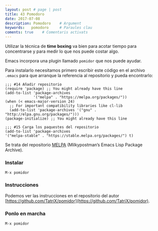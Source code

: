 ```yaml
---
layout: post # page | post
title: 43 Pomodoro
date: 2017-07-08 
description: Pomodoro    # Argument
keywords:   pomodoro     # Paraules clau
coments: true    # Comentaris activats
---
```


Utilizar la técnica de **time boxing** va bien para acotar tiempo para concentrarse y para medir lo que nos puede costar algo.

Emacs incorpora una plugin llamado `pomidor` que nos puede ayudar.

Para instalarlo necesitamos primero escribir este código en el archivo `.emacs` para que arranque la referencia al repositorio y pueda encontrarlo:

```emacs
;;; #14 Añadir repositorio
(require 'package) ;; You might already have this line
(add-to-list 'package-archives
             '("melpa" . "https://melpa.org/packages/"))
(when (< emacs-major-version 24)
  ;; For important compatibility libraries like cl-lib
  (add-to-list 'package-archives '("gnu" . "http://elpa.gnu.org/packages/")))
(package-initialize) ;; You might already have this line

;;; #15 Carga los paquestes del repositorio
(add-to-list 'package-archives
'("melpa-stable" . "https://stable.melpa.org/packages/") t)
```

Se trata del repositorio [MELPA](https://melpa.org/#/) (Milkypostman’s Emacs Lisp Package Archive).

### Instalar ###

```emacs
M-x pomidor
```

### Instrucciones ###

Podemos ver las instrucciones en el repositorio del autor [https://github.com/TatriX/pomidor](https://github.com/TatriX/pomidor).

### Ponlo en marcha ###

```emacs
M-x pomidor
```
